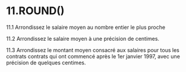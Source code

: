 # 11.ROUND()

11.1 Arrondissez le salaire moyen au nombre entier le plus proche
   

11.2 Arrondissez le salaire moyen à une précision de centimes.


11.3 Arrondissez le montant moyen consacré aux salaires pour tous les contrats contrats qui ont commencé après le 1er janvier 1997, avec une précision de quelques centimes.
